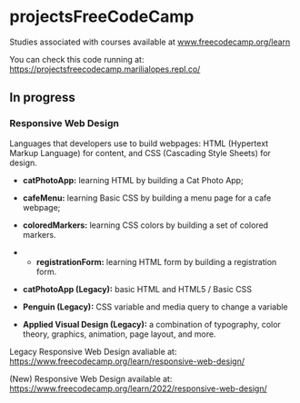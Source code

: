 # projectsFreeCodeCamp
Studies associated with courses available at www.freecodecamp.org/learn

You can check this code running at: https://projectsfreecodecamp.marilialopes.repl.co/ 

## In progress
### Responsive Web Design
Languages that developers use to build webpages: HTML (Hypertext Markup Language) for content, and CSS (Cascading Style Sheets) for design. 
* __catPhotoApp:__ learning HTML by building a Cat Photo App;
* __cafeMenu:__ learning Basic CSS by building a menu page for a cafe webpage;
* __coloredMarkers:__ learning CSS colors by building a  set of colored markers.
* * __registrationForm:__ learning HTML form by building a registration form.


* __catPhotoApp (Legacy):__ basic HTML and HTML5 / Basic CSS
* __Penguin (Legacy):__ CSS variable and media query to change a variable
* __Applied Visual Design (Legacy):__ a combination of typography, color theory, graphics, animation, page layout, and more.


Legacy Responsive Web Design avaliable at: https://www.freecodecamp.org/learn/responsive-web-design/

(New) Responsive Web Design available at: https://www.freecodecamp.org/learn/2022/responsive-web-design/ 
